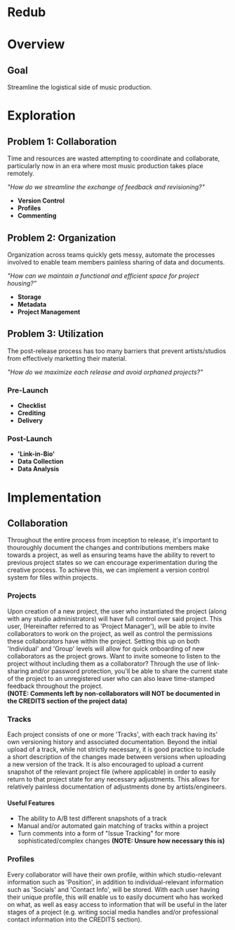 # Redub

# Overview

## Goal
Streamline the logistical side of music production.

# Exploration
## **Problem 1:** Collaboration
Time and resources are wasted attempting to coordinate and collaborate, particularly now in an era where most music production takes place remotely.

*"How do we streamline the exchange of feedback and revisioning?"*
* **Version Control**
* **Profiles**
* **Commenting**

## **Problem 2:** Organization
Organization across teams quickly gets messy, automate the processes involved to enable team members painless sharing of data and documents.

*"How can we maintain a functional and efficient space for project housing?"*
* **Storage**
* **Metadata**
* **Project Management**

## **Problem 3:** Utilization
The post-release process has too many barriers that prevent artists/studios from effectively marketting their material.

*"How do we maximize each release and avoid orphaned projects?"*
### Pre-Launch
* **Checklist**
* **Crediting**
* **Delivery**
### Post-Launch
* **'Link-in-Bio'**
* **Data Collection**
* **Data Analysis**

# Implementation
## Collaboration
Throughout the entire process from inception to release, it's important to thouroughly document the changes and contributions members make towards a project, as well as ensuring teams have the ability to revert to previous project states so we can encourage experimentation during the creative process.
To achieve this, we can implement a version control system for files within projects. 

### Projects
Upon creation of a new project, the user who instantiated the project (along with any studio administrators) will have full control over said project. This user, (Hereinafter referred to as 'Project Manager'), will be able to invite collaborators to work on the project, as well as control the permissions these collaborators have within the project. Setting this up on both 'Individual' and 'Group' levels will allow for quick onboarding of new collaborators as the project grows. Want to invite someone to listen to the project without including them as a collaborator? Through the use of link-sharing and/or password protection, you'll be able to share the current state of the project to an unregistered user who can also leave time-stamped feedback throughout the project.  
**(NOTE: Comments left by non-collaborators will NOT be documented in the CREDITS section of the project data)**

### Tracks
Each project consists of one or more 'Tracks', with each track having its' own versioning history and associated documentation. Beyond the initial upload of a track, while not strictly necessary, it is good practice to include a short description of the changes made between versions when uploading a new version of the track. It is also encouraged to upload a current snapshot of the relevant project file (where applicable) in order to easily return to that project state for any necessary adjustments. This allows for relatively painless documentation of adjustments done by artists/engineers.
#### Useful Features
* The ability to A/B test different snapshots of a track
* Manual and/or automated gain matching of tracks within a project
* Turn comments into a form of "Issue Tracking" for more sophisticated/complex changes **(NOTE: Unsure how necessary this is)**

### Profiles
Every collaborator will have their own profile, within which studio-relevant information such as 'Position', in addition to individual-relevant information such as 'Socials' and 'Contact Info', will be stored. With each user having their unique profile, this will enable us to easily document who has worked on what, as well as easy access to information that will be useful in the later stages of a project (e.g. writing social media handles and/or professional contact information into the CREDITS section).